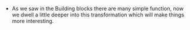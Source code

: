 - As we saw in the Building blocks there are many simple function, now we dwell a little deeper into this transformation which will make things more interesting.


## 